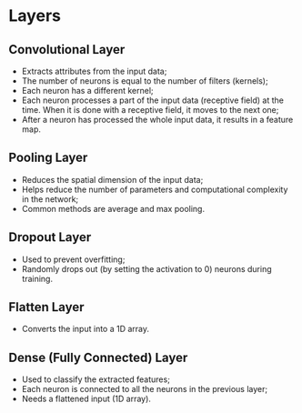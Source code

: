 # Layers

## Convolutional Layer

- Extracts attributes from the input data;
- The number of neurons is equal to the number of filters (kernels);
- Each neuron has a different kernel;
- Each neuron processes a part of the input data (receptive field) at the time.
  When it is done with a receptive field, it moves to the next one;
- After a neuron has processed the whole input data, it results in a feature
  map.

## Pooling Layer

- Reduces the spatial dimension of the input data;
- Helps reduce the number of parameters and computational complexity in the
  network;
- Common methods are average and max pooling.

## Dropout Layer

- Used to prevent overfitting;
- Randomly drops out (by setting the activation to 0) neurons during training.

## Flatten Layer

- Converts the input into a 1D array.

## Dense (Fully Connected) Layer

- Used to classify the extracted features;
- Each neuron is connected to all the neurons in the previous layer;
- Needs a flattened input (1D array).
